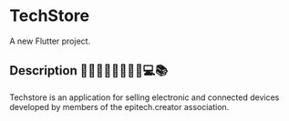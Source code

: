 # TechStore

A new Flutter project.

## Description 🦾💪👊🎯🇧🇯📱📲💻📚

Techstore is an application for selling electronic and connected devices developed by members of the epitech.creator association.
